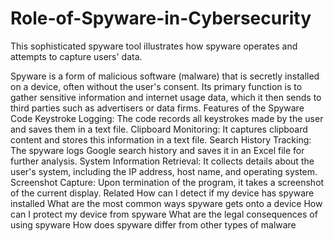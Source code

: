 # Role-of-Spyware-in-Cybersecurity

This sophisticated spyware tool illustrates how spyware operates and attempts to capture users' data.

Spyware is a form of malicious software (malware) that is secretly installed on a device, often without the user's consent. Its primary function is to gather sensitive information and internet usage data, which it then sends to third parties such as advertisers or data firms.
Features of the Spyware Code
Keystroke Logging: The code records all keystrokes made by the user and saves them in a text file.
Clipboard Monitoring: It captures clipboard content and stores this information in a text file.
Search History Tracking: The spyware logs Google search history and saves it in an Excel file for further analysis.
System Information Retrieval: It collects details about the user's system, including the IP address, host name, and operating system.
Screenshot Capture: Upon termination of the program, it takes a screenshot of the current display.
Related
How can I detect if my device has spyware installed
What are the most common ways spyware gets onto a device
How can I protect my device from spyware
What are the legal consequences of using spyware
How does spyware differ from other types of malware


